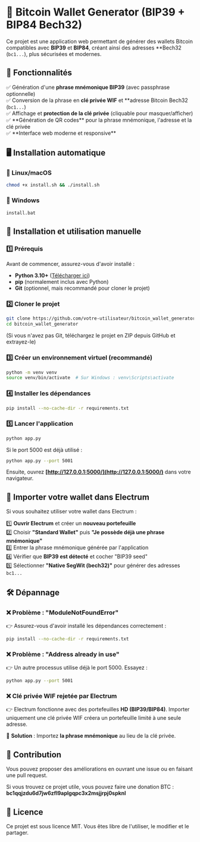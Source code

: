 # 🚀 Bitcoin Wallet Generator (BIP39 + BIP84 Bech32)

Ce projet est une application web permettant de générer des wallets Bitcoin compatibles avec **BIP39** et **BIP84**, créant ainsi des adresses \*\*Bech32 (`bc1...`), plus sécurisées et modernes.

## 📌 Fonctionnalités

✅ Génération d'une **phrase mnémonique BIP39** (avec passphrase optionnelle)\
✅ Conversion de la phrase en **clé privée WIF** et **adresse Bitcoin Bech32 (`bc1...`)
<br>
✅ Affichage et **protection de la clé privée** (cliquable pour masquer/afficher)\
✅ **Génération de QR codes\*\* pour la phrase mnémonique, l'adresse et la clé privée\
✅ \*\*Interface web moderne et responsive\*\*

## 🖥 Installation automatique

### 🔹 Linux/macOS

```bash
chmod +x install.sh && ./install.sh
```

### 🔹 Windows

```bat
install.bat
```

## 🔧 Installation et utilisation manuelle

### 1️⃣ Prérequis

Avant de commencer, assurez-vous d'avoir installé :

- **Python 3.10+** ([Télécharger ici](https://www.python.org/downloads/))
- **pip** (normalement inclus avec Python)
- **Git** (optionnel, mais recommandé pour cloner le projet)

### 2️⃣ Cloner le projet

```bash
git clone https://github.com/votre-utilisateur/bitcoin_wallet_generator.git
cd bitcoin_wallet_generator
```

(Si vous n'avez pas Git, téléchargez le projet en ZIP depuis GitHub et extrayez-le)

### 3️⃣ Créer un environnement virtuel (recommandé)

```bash
python -m venv venv
source venv/bin/activate  # Sur Windows : venv\Scripts\activate
```

### 4️⃣ Installer les dépendances

```bash
pip install --no-cache-dir -r requirements.txt
```

### 5️⃣ Lancer l'application

```bash
python app.py
```

Si le port 5000 est déjà utilisé :

```bash
python app.py --port 5001
```

Ensuite, ouvrez **[http://127.0.0.1:5000/](http://127.0.0.1:5000/)** dans votre navigateur.

## 🔄 Importer votre wallet dans Electrum

Si vous souhaitez utiliser votre wallet dans Electrum :

1️⃣ **Ouvrir Electrum** et créer un **nouveau portefeuille** <br>
2️⃣ Choisir **"Standard Wallet"** puis **"Je possède déjà une phrase mnémonique"** <br>
3️⃣ Entrer la phrase mnémonique générée par l'application <br>
4️⃣ Vérifier que **BIP39 est détecté** et cocher "BIP39 seed" <br>
5️⃣ Sélectionner **"Native SegWit (bech32)"** pour générer des adresses `bc1...`

## 🛠 Dépannage

### ❌ **Problème : "ModuleNotFoundError"**

👉 Assurez-vous d'avoir installé les dépendances correctement :

```bash
pip install --no-cache-dir -r requirements.txt
```

### ❌ **Problème : "Address already in use"**

👉 Un autre processus utilise déjà le port 5000. Essayez :

```bash
python app.py --port 5001
```

### ❌ **Clé privée WIF rejetée par Electrum**

👉 Electrum fonctionne avec des portefeuilles **HD (BIP39/BIP84)**. Importer uniquement une clé privée WIF créera un portefeuille limité à une seule adresse.

🔹 **Solution** : Importez **la phrase mnémonique** au lieu de la clé privée.

## 🤝 Contribution

Vous pouvez proposer des améliorations en ouvrant une issue ou en faisant une pull request.

Si vous trouvez ce projet utile, vous pouvez faire une donation BTC : **bc1qqjzdu6d7jw6zfl9aplgqpc3x2msjjrpj0spknl**

## 📝 Licence

Ce projet est sous licence MIT. Vous êtes libre de l'utiliser, le modifier et le partager.
